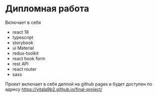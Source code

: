 # Дипломная работа

Включает в себя
- react 18
- typescript
- storybook
- ui Material
- redux-toolkit
- react hook form
- rest API
- react router
- sass

Проект включает в себя деплой на github pages и будет доступен по адресу https://yitala9b2.github.io/final-project/

